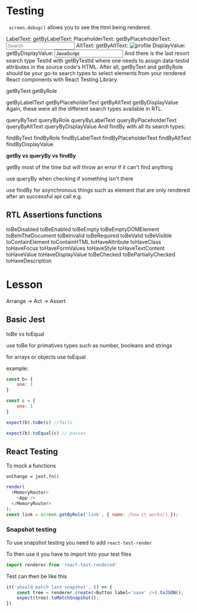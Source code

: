 # Testing

` screen.debug()` allows you to see the html being rendered.

LabelText: getByLabelText: <label for="search" />
PlaceholderText: getByPlaceholderText: <input placeholder="Search" />
AltText: getByAltText: <img alt="profile" />
DisplayValue: getByDisplayValue: <input value="JavaScript" />
And there is the last resort search type TestId with getByTestId where one needs to assign data-testid attributes in the source code's HTML. After all, getByText and getByRole should be your go-to search types to select elements from your rendered React components with React Testing Library.

getByText
getByRole

getByLabelText
getByPlaceholderText
getByAltText
getByDisplayValue
Again, these were all the different search types available in RTL.

queryByText
queryByRole
queryByLabelText
queryByPlaceholderText
queryByAltText
queryByDisplayValue
And findBy with all its search types:

findByText
findByRole
findByLabelText
findByPlaceholderText
findByAltText
findByDisplayValue

**getBy vs queryBy vs findBy**

getBy most of the time but will throw an error if it can't find anything

use queryBy when checking if something isn't there

use findBy for asynchronous things such as element that are only rendered after an successful api call e.g.

## RTL Assertions functions

toBeDisabled
toBeEnabled
toBeEmpty
toBeEmptyDOMElement
toBeInTheDocument
toBeInvalid
toBeRequired
toBeValid
toBeVisible
toContainElement
toContainHTML
toHaveAttribute
toHaveClass
toHaveFocus
toHaveFormValues
toHaveStyle
toHaveTextContent
toHaveValue
toHaveDisplayValue
toBeChecked
toBePartiallyChecked
toHaveDescription



# Lesson

Arrange -> Act -> Assert

## Basic Jest

toBe vs toEqual

use toBe for primatives types such as number, booleans and strings

for arrays or objects use toEqual

example:

```js
const b= {
	one: 1
}

const c = {
	one: 1
}

expect(b).toBe(c) //fails

expect(b).toEqual(c) // passes

```


## React Testing


To mock a functions

`onChange = jest.fn()`

```js
render(
  <MemoryRouter>
    <App />
  </MemoryRouter>
);
const link = screen.getByRole('link', { name: /how it works/i });
```
### Snapshot testing

To use snapshot testing you need to add `react-test-render`

To then use it you have to import into your test files

```js
import renderer from 'react-test-rendered'
```

Test can then be like this

```js
it('should match last snapshot', () => {
	const tree = renderer.create(<Button label='save' />).toJSON();
	expect(tree).toMatchSnapshot();
})
```